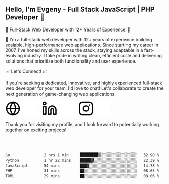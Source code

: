 ## Hello, I'm Evgeny - Full Stack JavaScript | PHP Developer 👋

🚀 Full-Stack Web Developer with 12+ Years of Experience 🚀

👋 I'm a full-stack web developer with 12+ years of experience building scalable, high-performance web applications. Since starting my career in 2007, I've honed my skills across the stack, staying adaptable in a fast-evolving industry. I take pride in writing clean, efficient code and delivering solutions that prioritize both functionality and user experience.

📈 Let's Connect! 📈

If you're seeking a dedicated, innovative, and highly experienced full-stack web developer for your team, I'd love to chat! Let's collaborate to create the next generation of game-changing web applications.

[![website](./img/globe-light.svg)](https://tradiry.com#gh-light-mode-only)
[![website](./img/globe-dark.svg)](https://tradiry.com#gh-dark-mode-only)
&nbsp;&nbsp;
[![website](./img/linkedin-light.svg)](https://www.linkedin.com/in/etulikov#gh-light-mode-only)
[![website](./img/linkedin-dark.svg)](https://www.linkedin.com/in/etulikov#gh-dark-mode-only)
&nbsp;&nbsp;
[![website](./img/instagram-light.svg)](https://www.instagram.com/evgenytulikov/#gh-light-mode-only)
[![website](./img/instagram-dark.svg)](https://www.instagram.com/evgenytulikov/#gh-dark-mode-only)

Thank you for visiting my profile, and I look forward to potentially working together on exciting projects!

<br />
<br />

<!--START_SECTION:waka-->

```txt
Go               2 hrs 1 min     ████████▒░░░░░░░░░░░░░░░░   32.90 %
Python           1 hr 22 mins    █████▓░░░░░░░░░░░░░░░░░░░   22.39 %
JavaScript       54 mins         ███▓░░░░░░░░░░░░░░░░░░░░░   14.78 %
PHP              31 mins         ██░░░░░░░░░░░░░░░░░░░░░░░   08.65 %
TOML             29 mins         ██░░░░░░░░░░░░░░░░░░░░░░░   08.06 %
```

<!--END_SECTION:waka-->
